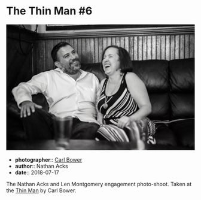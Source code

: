 # The Thin Man \#6

![Nathan and Len sitting in the back corner of the Thin Man](assets/2018-07-17-set-1-the-thin-man-06.webp)

* **photographer**:: [Carl Bower](https://carlbowerphotos.com)  
* **author**:: Nathan Acks  
* **date**:: 2018-07-17

The Nathan Acks and Len Montgomery engagement photo-shoot. Taken at the [Thin Man](http://www.thinmantavern.com) by Carl Bower.
